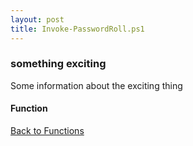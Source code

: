 ```yaml
---
layout: post
title: Invoke-PasswordRoll.ps1
---
```


### something exciting

Some information about the exciting thing

#### Function

<script async src="https://gist-it.appspot.com/github.com/BanterBoy/scripts-blog/blob/master/PowerShell/functions/Invoke-PasswordRoll.ps1" crossorigin="anonymous"></script>

<a href="/menu/_pages/functions.html">Back to Functions</a>
